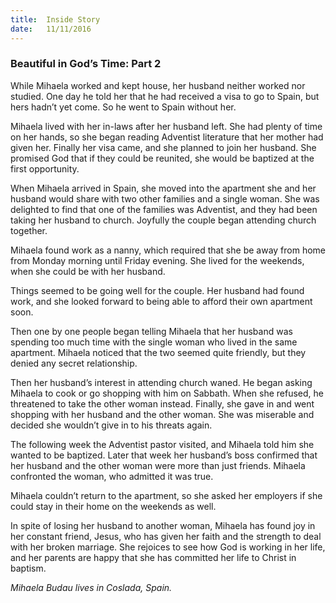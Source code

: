 ```yaml
---
title:  Inside Story
date:   11/11/2016
---
```


### Beautiful in God’s Time: Part 2

While Mihaela worked and kept house, her husband neither worked nor studied. One day he told her that he had received a visa to go to Spain, but hers hadn’t yet come. So he went to Spain without her.

Mihaela lived with her in-laws after her husband left. She had plenty of time on her hands, so she began reading Adventist literature that her mother had given her. Finally her visa came, and she planned to join her husband. She promised God that if they could be reunited, she would be baptized at the first opportunity.

When Mihaela arrived in Spain, she moved into the apartment she and her husband would share with two other families and a single woman. She was delighted to find that one of the families was Adventist, and they had been taking her husband to church. Joyfully the couple began attending church together.

Mihaela found work as a nanny, which required that she be away from home from Monday morning until Friday evening. She lived for the weekends, when she could be with her husband.

Things seemed to be going well for the couple. Her husband had found work, and she looked forward to being able to afford their own apartment soon.

Then one by one people began telling Mihaela that her husband was spending too much time with the single woman who lived in the same apartment. Mihaela noticed that the two seemed quite friendly, but they denied any secret relationship.

Then her husband’s interest in attending church waned. He began asking Mihaela to cook or go shopping with him on Sabbath. When she refused, he threatened to take the other woman instead. Finally, she gave in and went shopping with her husband and the other woman. She was miserable and decided she wouldn’t give in to his threats again.

The following week the Adventist pastor visited, and Mihaela told him she wanted to be baptized. Later that week her husband’s boss confirmed that her husband and the other woman were more than just friends. Mihaela confronted the woman, who admitted it was true.

Mihaela couldn’t return to the apartment, so she asked her employers if she could stay in their home on the weekends as well.

In spite of losing her husband to another woman, Mihaela has found joy in her constant friend, Jesus, who has given her faith and the strength to deal with her broken marriage. She rejoices to see how God is working in her life, and her parents are happy that she has committed her life to Christ in baptism.

*Mihaela Budau lives in Coslada, Spain.*